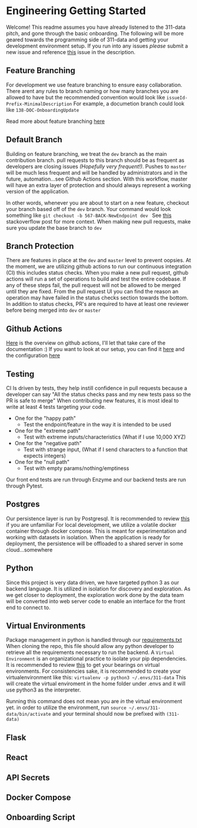 # Engineering Getting Started
Welcome! This readme assumes you have already listened to the 311-data pitch, and gone through the basic onboarding. The following will be more geared towards the programming side of 311-data and getting your development environment setup. If you run into any issues _please_ submit a new issue and reference [this]([https://github.com/hackforla/311-data/issues/138](https://github.com/hackforla/311-data/issues/138)) issue in the description.

## Feature Branching
For development we use feature branching to ensure easy collaboration. There arent any rules to branch naming or how many branches you are allowed to have but the recommended convention would look like `issueId-Prefix-MinimalDescription`
For example, a documetion branch could look like `138-DOC-OnboardingUpdate`

Read more about feature branching [here]([https://www.atlassian.com/git/tutorials/comparing-workflows/feature-branch-workflow](https://www.atlassian.com/git/tutorials/comparing-workflows/feature-branch-workflow))

## Default Branch
Building on feature branching, we treat the `dev` branch as the main contribution branch. pull requests to this branch should be as frequent as developers are closing issues *(Hopefully very frequent!)*. Pushes to `master` will be much less frequent and will be handled by administrators and in the future, automation...see Github Actions section. With this workflow, master will have an extra layer of protection and should always represent a working version of the application.

In other words, whenever you are about to start on a new feature, checkout your branch based off of the `dev` branch. Your command would look something like ```git checkout -b 567-BACK-NewEndpoint dev ``` See [this]([https://stackoverflow.com/questions/4470523/create-a-branch-in-git-from-another-branch](https://stackoverflow.com/questions/4470523/create-a-branch-in-git-from-another-branch)) stackoverflow post for more context.
When making new pull requests, make sure you update the base branch to `dev`

## Branch Protection
There are features in place at the `dev` and `master` level to prevent oopsies. At the moment, we are utilizing github actions to run our continuous integration (CI) this includes status checks. When you make a new pull request, github actions will run a set of operations to build and test the entire codebase. If any of these steps fail, the pull request will not be allowed to be merged until they are fixed. From the pull request UI you can find the reason an operation may have failed in the status checks section towards the bottom.
In addition to status checks, PR's are required to have at least one reviewer before being merged into `dev` or `master`

## Github Actions
[Here]([https://github.com/features/actions](https://github.com/features/actions)) is the overview on github actions, I'll let that take care of the documentation :)
If you want to look at our setup, you can find it [here]([https://github.com/hackforla/311-data/actions](https://github.com/hackforla/311-data/actions)) and the configuration [here]([https://github.com/hackforla/311-data/tree/master/.github/workflows](https://github.com/hackforla/311-data/tree/master/.github/workflows))

## Testing
CI Is driven by tests, they help instill confidence in pull requests because a developer can say "All the status checks pass and my new tests pass so the PR is safe to merge" When contributing new features, it is most ideal to write at least 4 tests targeting your code.
  - One for the "happy path"
    - Test the endpoint/feature in the way it is intended to be used
  - One for the "extreme path"
    - Test with extreme inputs/characteristics (What if I use 10,000 XYZ)
  - One for the "negative path"
    - Test with strange input, (What if I send characters to a function that expects integers)
  - One for the "null path"
    - Test with empty params/nothing/emptiness

Our front end tests are run through Enzyme and our backend tests are run through Pytest.

## Postgres
Our persistence layer is run by Postgresql. It is recommended to review [this]([https://www.tutorialspoint.com/postgresql/postgresql_overview.htm](https://www.tutorialspoint.com/postgresql/postgresql_overview.htm)) if you are unfamiliar
For local development, we utilize a volatile docker container through docker compose. This is meant for experimentation and working with datasets in isolation. When the application is ready for deployment, the persistence will be offloaded to a shared server in some cloud...somewhere

## Python
Since this project is very data driven, we have targeted python 3 as our backend language. It is utilized in isolation for discovery and exploration. As we get closer to deployment, the exploration work done by the data team will be converted into web server code to enable an interface for the front end to connect to.

## Virtual Environments
Package management in python is handled through our [requirements.txt]([https://github.com/hackforla/311-data/blob/master/server/requirements.txt](https://github.com/hackforla/311-data/blob/master/server/requirements.txt)) When cloning the repo, this file should allow any python developer to retrieve all the requirements necessary to run the backend. A `Virtual Environment` is an organizational practice to isolate your pip dependencies.
It is recommended to review [this]([https://www.geeksforgeeks.org/python-virtual-environment/](https://www.geeksforgeeks.org/python-virtual-environment/)) to get your bearings on virtual environments.
For consistencies sake, it is recommended to create your virtualenvironment like this: ```virtualenv -p python3 ~/.envs/311-data```
This will create the virtual enviroment in the home folder under .envs and it will use python3 as the interpreter.

Running this command does not mean you are _in_ the virtual environment yet. in order to utilize the environment, run ```source ~/.envs/311-data/bin/activate``` and your terminal should now be prefixed with `(311-data)`


## Flask
## React
## API Secrets
## Docker Compose
## Onboarding Script
